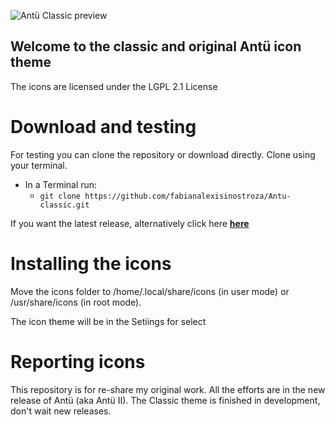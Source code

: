 ![Antü Classic preview](https://pinguinosyuncafe.files.wordpress.com/2017/07/antu-classic1.png)

## Welcome to the classic and original Antü icon theme

The icons are licensed under the LGPL 2.1 License


# Download and testing

For testing you can clone the repository or download directly. Clone using your terminal.

* In a Terminal run: 
  * `git clone https://github.com/fabianalexisinostroza/Antu-classic.git`

If you want the latest release, alternatively click here [**here**](https://github.com/fabianalexisinostroza/Antu-classic/releases)


# Installing the icons

Move the icons folder to /home/.local/share/icons (in user mode) or /usr/share/icons (in root mode).

The icon theme will be in the Setiings for select


# Reporting icons

This repository is for re-share my original work. All the efforts are in the new release of Antü (aka Antü II). The Classic theme is finished in development, don't wait new releases.
